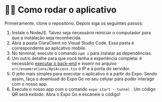 # :running_woman: Como rodar o aplicativo

Primeiramente, clone o repositório. Depois siga os seguintes passos:
1. Instale o NodeJS. Talvez seja necessário reiniciar o computador para que a instalação seja reconhecida.
2. Abra a pasta ClaraClient no Visual Studio Code. Essa pasta é correspondente ao aplicativo mobile.
3. No terminal, execute o comando ```npm i``` para instalar as dependências.
4. Um outro detalhe para que você tenha a experiência completa: é necessário [executar o back-end](https://github.com/barbaraport/api-claradb/tree/main/src/server) e inserir no arquivo ```src/enumerations/ApiAccess.tsx``` o IP e a porta do servidor.
5. O jeito mais simples para executar o aplicativo é a partir do Expo. Sendo assim, faça o download do Expo Go no seu celular para poder interagir com o nosso app.
6. Execute o nosso app com o comando ```expo start --tunnel``` . Um código QR será exibido. Abra o Expo Go e escaneie o código!
